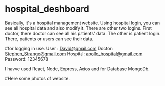 # hospital_deshboard
Basically, it's a hospital management website. Using hospital login, you can see all hospital data and also modify it. There are other two logins. First doctor, there doctor can see all his patients' data. The other is patient login. There, patients or users can see their data.

#for logging in use.
User : David@gmail.com
Doctor: Stephen_Strange@gmail.com
Hospital: apollo_hospital@gmail.com
Password: 12345678

I havve used React, Node, Express, Axios and for Database MongoDb.

#Here some photos of website.
